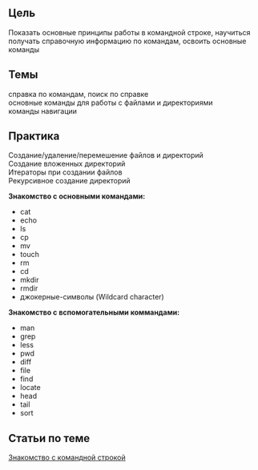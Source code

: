 ## Цель
Показать основные принципы работы в командной строке, научиться получать справочную информацию по командам, освоить основные команды

## Темы
справка по командам, поиск по справке  
основные команды для работы с файлами и директориями  
команды навигации  

## Практика 
Создание/удаление/перемешение файлов и директорий  
Создание вложенных директорий  
Итераторы при создании файлов  
Рекурсивное создание директорий  

**Знакомство с основными командами:**
* cat
* echo
* ls
* cp
* mv
* touch
* rm
* cd
* mkdir
* rmdir
* джокерные-символы (Wildcard character)

**Знакомство с вспомогательными коммандами:**
* man
* grep
* less
* pwd
* diff
* file
* find
* locate
* head
* tail
* sort

## Статьи по теме
[Знакомство с командной строкой](https://tutorial.djangogirls.org/ru/intro_to_command_line/)
